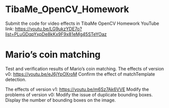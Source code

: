 # TibaMe_OpenCV_Homework
Submit the code for video effects in TibaMe OpenCV Homework
YouTube link: https://youtu.be/LG9ukzYDE7o?list=PLuGDqpYxpDe8kKx9F9x81eMg45STeYOaz

# Mario’s coin matching
Test and verification results of Mario’s coin matching.
The effects of version v0: https://youtu.be/eJ6jYpOXroM
Confirm the effect of matchTemplate detection.

The effects of version v1: https://youtu.be/m6Sz7Ak6VVE
Modify the problems of version v0:
Modify the issue of duplicate bounding boxes.
Display the number of bounding boxes on the image.
